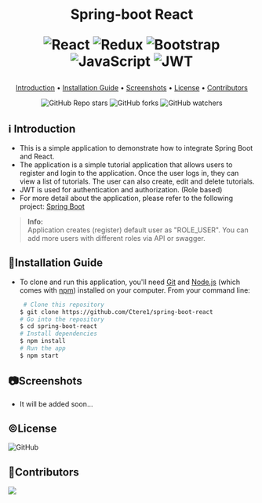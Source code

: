 <h1 align="center">
  Spring-boot React
  
 
  ![React](https://img.shields.io/badge/react-%2320232a.svg?style=for-the-badge&logo=react&logoColor=%2361DAFB)
  ![Redux](https://img.shields.io/badge/redux-%23593d88.svg?style=for-the-badge&logo=redux&logoColor=white)
  ![Bootstrap](https://img.shields.io/badge/bootstrap-%238511FA.svg?style=for-the-badge&logo=bootstrap&logoColor=white)
  ![JavaScript](https://img.shields.io/badge/javascript-%23323330.svg?style=for-the-badge&logo=javascript&logoColor=%23F7DF1E)
  ![JWT](https://img.shields.io/badge/JWT-black?style=for-the-badge&logo=JSON%20web%20tokens)
  <br>
</h1>

<p align="center">
  <a href="#ℹ%EF%B8%8F-introduction">Introduction</a> •
  <a href="#installation-guide">Installation Guide</a> •
  <a href="#screenshots">Screenshots</a> •
  <a href="#license">License</a> •
  <a href="#contributors">Contributors</a> 
</p>

<div align="center">

![GitHub Repo stars](https://img.shields.io/github/stars/Ctere1/spring-boot-react)
![GitHub forks](https://img.shields.io/github/forks/Ctere1/spring-boot-react)
![GitHub watchers](https://img.shields.io/github/watchers/Ctere1/spring-boot-react)

</div>

## ℹ️ Introduction

- This is a simple application to demonstrate how to integrate Spring Boot and React. 
- The application is a simple tutorial application that allows users to register and login to the application. Once the user logs in, they can view a list of tutorials. The user can also create, edit and delete tutorials. 
- JWT is used for authentication and authorization. (Role based)
- For more detail about the application, please refer to the following project: [Spring Boot](https://github.com/Ctere1/spring-boot)

 > **Info:**    
 Application creates (register) default user as "ROLE_USER". You can add more users with different roles via API or swagger.

## 💾Installation Guide

- To clone and run this application, you'll need [Git](https://git-scm.com) and [Node.js](https://nodejs.org/en/download/) (which comes with [npm](http://npmjs.com)) installed on your computer. From your command line:

    ```bash
     # Clone this repository
    $ git clone https://github.com/Ctere1/spring-boot-react
    # Go into the repository
    $ cd spring-boot-react
    # Install dependencies
    $ npm install
    # Run the app
    $ npm start
    ```

## 📷Screenshots

- It will be added soon...



## ©License
![GitHub](https://img.shields.io/github/license/Ctere1/spring-boot-react?style=flat-square)


## 📌Contributors

<a href="https://github.com/Ctere1/">
  <img src="https://contrib.rocks/image?repo=Ctere1/Ctere1" />
</a>

